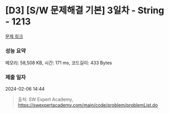 # [D3] [S/W 문제해결 기본] 3일차 - String - 1213 

[문제 링크](https://swexpertacademy.com/main/code/problem/problemDetail.do?contestProbId=AV14P0c6AAUCFAYi) 

### 성능 요약

메모리: 58,508 KB, 시간: 171 ms, 코드길이: 433 Bytes

### 제출 일자

2024-02-06 14:44



> 출처: SW Expert Academy, https://swexpertacademy.com/main/code/problem/problemList.do